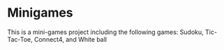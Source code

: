 # Minigames
This is a mini-games project including the following games: Sudoku, Tic-Tac-Toe, Connect4, and White ball
